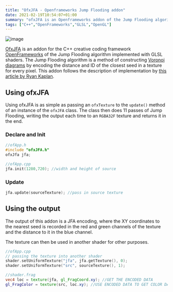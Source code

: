 ```yaml
---
title: "OfxJFA - Openframeworks Jump Flooding addon"
date: 2021-02-19T10:54:07+01:00
summary: "ofxJFA is an Openframeworks addon of the Jump Flooding algorithm implemented with GLSL shaders."
tags: ["C++","OpenFrameworks","GLSL","OpenGL"]
---
```



![image](https://user-images.githubusercontent.com/26333602/108489927-6fbf2b80-72a2-11eb-946b-d081ad984988.png)

[OfxJFA](https://github.com/somecho/ofxJFA) is an addon for the C++ creative
coding framework [OpenFrameworks](https://openframeworks.cc) of the
Jump Flooding algorithm implemented with GLSL shaders. The Jump Flooding algorithm
is a method of constructing [Voronoi
diagrams](https://en.wikipedia.org/wiki/Voronoi_diagram) by encoding the
distance and ID of the closest seed in a texture for every pixel. This addon
follows the description of implementation by [this article by Ryan Kaplan](https://www.rykap.com/graphics/skew/2016/02/25/voronoi-diagrams/).

## Using ofxJFA
Using ofxJFA is as simple as passing an `ofxTexture` to the `update()` method of
an instance of the `ofxJFA` class. The class then does 11 passes of Jump
Flooding, writing the output each time to an `RGBA32F` texture and returns it in
the end.
### Declare and Init
```cpp
//ofApp.h
#include "ofxJFA.h"
ofxJfa jfa;

//ofApp.cpp 
jfa.init(1280,720); //width and height of source
```
### Update 
```cpp
jfa.update(sourceTexture); //pass in source texture
```

## Using the output
The output of this addon is a JFA encoding, where the XY coordinates to the
nearest seed is recorded in the red and green channels of the texture and the
distance to it in the blue channel. 

The texture can then be used in another shader for other purposes.
```cpp
//ofApp.cpp
// passing the texture into another shader
shader.setUniformTexture("jfa", jfa.getTexture(), 0);
shader.setUniformTexture("src", sourceTexture(), 1);
```
```glsl
//shader.frag
vec4 loc = texture(jfa, gl_FragCoord.xy); //GET THE ENCODED DATA
gl_FragColor = texture(src, loc.xy); //USE ENCODED DATA TO GET COLOR DATA FROM SOURCE
```

